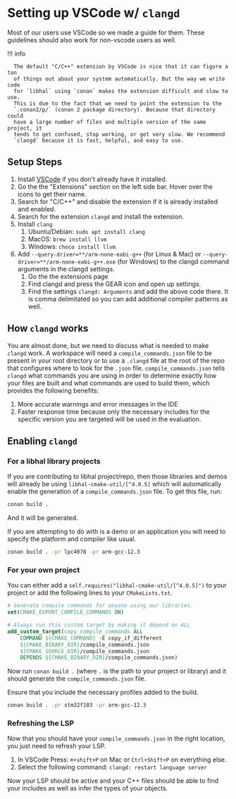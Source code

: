 # Setting up VSCode w/ `clangd`

Most of our users use VSCode so we made a guide for them. These guidelines
should also work for non-vscode users as well.

!!! info

      The default "C/C++" extension by VSCode is nice that it can figure a ton
      of things out about your system automatically. But the way we write code
      for `libhal` using `conan` makes the extension difficult and slow to use.
      This is due to the fact that we need to point the extension to the
      `.conan2/p/` (conan 2 package directory). Because that directory could
      have a large number of files and multiple version of the same project, it
      tends to get confused, stop working, or get very slow. We recommend
      `clangd` because it is fast, helpful, and easy to use.

## Setup Steps

1. Install [VSCode](https://code.visualstudio.com/) if you don't already have
   it installed.
2. Go the the "Extensions" section on the left side bar. Hover over the icons
   to get their name.
3. Search for "C/C++" and disable the extension if it is already installed and
   enabled.
4. Search for the extension `clangd` and install the extension.
5. Install `clang`
    1. Ubuntu/Debian: `sudo apt install clang`
    2. MacOS: `brew install llvm`
    3. Windows: `choco install llvm`
6. Add `--query-driver=**/arm-none-eabi-g++` (for Linux & Mac) or
   `--query-driver=**/arm-none-eabi-g++.exe` (for Windows) to the clangd command
   arguments in the clangd settings.
    1. Go the the extensions page
    2. Find clangd and press the GEAR icon and open up settings.
    3. Find the settings `clangd: Arguments` and add the above code there. It is
       comma delimitated so you can add additional compiler patterns as well.

## How `clangd` works

You are almost done, but we need to discuss what is needed to make `clangd`
work. A workspace will need a `compile_commands.json` file to be present
in your root directory or to use a `.clangd` file at the root of the repo
that configures where to look for the `.json` file. `compile_commands.json`
tells `clangd` what commands you are using in order to determine exactly how
your files are built and what commands are used to build them, which provides
the following benefits:

1. More accurate warnings and error messages in the IDE
2. Faster response time because only the necessary includes for the specific
   version you are targeted will be used in the evaluation.

## Enabling `clangd`

### For a libhal library projects

If you are contributing to libhal project/repo, then those libraries and demos
will already be using `libhal-cmake-util/[^4.0.5]` which will automatically enable the
generation of a `compile_commands.json` file. To get this file, run:

```bash
conan build .
```

And it will be generated.

If you are attempting to do with is a demo or an application you will need to
specify the platform and compiler like usual.

```bash
conan build . -pr lpc4078 -pr arm-gcc-12.3
```

### For your own project

You can either add a `self.requires("libhal-cmake-util/[^4.0.5]")` to your
project or add the following lines to your `CMakeLists.txt`.

```cmake
# Generate compile commands for anyone using our libraries.
set(CMAKE_EXPORT_COMPILE_COMMANDS ON)

# Always run this custom target by making it depend on ALL
add_custom_target(copy_compile_commands ALL
    COMMAND ${CMAKE_COMMAND} -E copy_if_different
    ${CMAKE_BINARY_DIR}/compile_commands.json
    ${CMAKE_SOURCE_DIR}/compile_commands.json
    DEPENDS ${CMAKE_BINARY_DIR}/compile_commands.json)
```

Now run `conan build .` (where `.` is the path to your project or library) and
it should generate the `compile_commands.json` file.

Ensure that you include the necessary profiles added to the build.

```bash
conan build . -pr stm32f103 -pr arm-gcc-12.3
```

### Refreshing the LSP

Now that you should have your `compile_commands.json` in the right location,
you just need to refresh your LSP.

1. In VSCode Press: `⌘+shift+P` on Mac or `Ctrl+Shift+P` on everything else.
2. Select the following command: `clangd: restart language server`

Now your LSP should be active and your C++ files should be able to find your
includes as well as infer the types of your objects.
